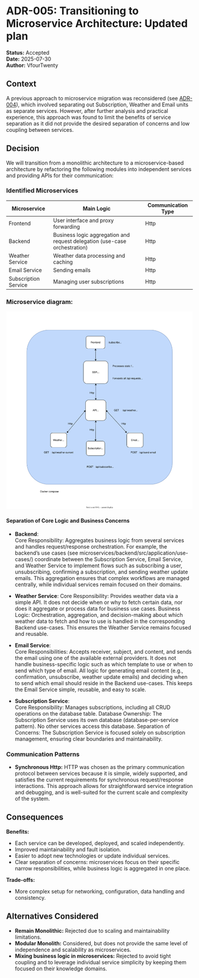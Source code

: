# ADR-005: Transitioning to Microservice Architecture: Updated plan

**Status:** Accepted <br>
**Date:** 2025-07-30 <br>
**Author:** VfourTwenty

## Context
A previous approach to microservice migration was reconsidered (see [ADR-004](ADR-004-TransitioningToMicroserviceArchitecture.md)), which involved separating out Subscription, Weather and Email units as separate services. However, after further analysis and practical experience, this approach was found to limit the benefits of service separation as it did not provide the desired separation of concerns and low coupling between services.
## Decision
We will transition from a monolithic architecture to a microservice-based architecture by refactoring the following modules into independent services and providing APIs for their communication:

### Identified Microservices

| Microservice         | Main Logic                                                                 | Communication Type |
|----------------------|----------------------------------------------------------------------------|--------------------|
| Frontend             | User interface and proxy forwarding                                        | Http               |
| Backend              | Business logic aggregation and request delegation (use-case orchestration) | Http               |
| Weather Service      | Weather data processing and caching                                        | Http               |
| Email Service        | Sending emails                                                             | Http               |
| Subscription Service | Managing user subscriptions                                                | Http               |

### Microservice diagram:
![](../Diagrams/Microservices.svg)


#### Separation of Core Logic and Business Concerns

- **Backend**: <br>
Core Responsibility: Aggregates business logic from several services and handles request/response orchestration. For example, the backend’s use cases (see microservices/backend/src/application/use-cases/) coordinate between the Subscription Service, Email Service, and Weather Service to implement flows such as subscribing a user, unsubscribing, confirming a subscription, and sending weather update emails. This aggregation ensures that complex workflows are managed centrally, while individual services remain focused on their domains.

- **Weather Service**:
Core Responsibility: Provides weather data via a simple API. It does not decide when or why to fetch certain data, nor does it aggregate or process data for business use cases.
Business Logic: Orchestration, aggregation, and decision-making about which weather data to fetch and how to use is handled in the corresponding Backend use-cases. This ensures the Weather Service remains focused and reusable.

- **Email Service**: <br>
Core Responsibilities: Accepts receiver, subject, and content, and sends the email using one of the available external providers. It does not handle business-specific logic such as which template to use or when to send which type of email.
All logic for generating email content (e.g., confirmation, unsubscribe, weather update emails) and deciding when to send which email should reside in the Backend use-cases. This keeps the Email Service simple, reusable, and easy to scale.

- **Subscription Service**: <br>
Core Responsibility: Manages subscriptions, including all CRUD operations on the database table.
Database Ownership: The Subscription Service uses its own database (database-per-service pattern). No other services access this database.
Separation of Concerns: The Subscription Service is focused solely on subscription management, ensuring clear boundaries and maintainability.

### Communication Patterns

- **Synchronous Http:**
  HTTP was chosen as the primary communication protocol between services because it is simple, widely supported, and satisfies the current requirements for synchronous request/response interactions. This approach allows for straightforward service integration and debugging, and is well-suited for the current scale and complexity of the system.
## Consequences

**Benefits:**
- Each service can be developed, deployed, and scaled independently.
- Improved maintainability and fault isolation.
- Easier to adopt new technologies or update individual services.
- Clear separation of concerns: microservices focus on their specific narrow responsibilities, while business logic is aggregated in one place.

**Trade-offs:**
- More complex setup for networking, configuration, data handling and consistency.

## Alternatives Considered
- **Remain Monolithic:**
  Rejected due to scaling and maintainability limitations.
- **Modular Monolith:**
  Considered, but does not provide the same level of independence and scalability as microservices.
- **Mixing business logic in microservices:**
  Rejected to avoid tight coupling and to leverage individual service simplicity by keeping them focused on their knowledge domains.



